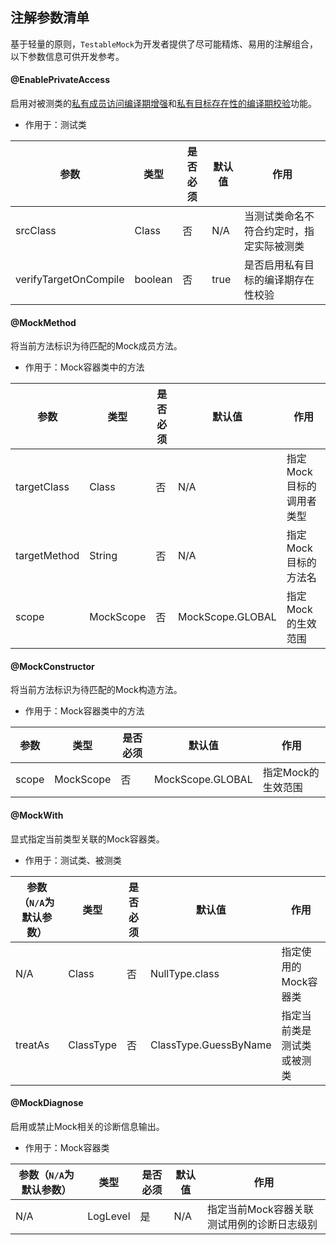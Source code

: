 注解参数清单
---

基于轻量的原则，`TestableMock`为开发者提供了尽可能精炼、易用的注解组合，以下参数信息可供开发参考。

#### @EnablePrivateAccess

启用对被测类的<u>私有成员访问编译期增强</u>和<u>私有目标存在性的编译期校验</u>功能。

- 作用于：测试类

| 参数                   | 类型    | 是否必须 | 默认值 | 作用 |
| ---                   | ---     | ---     | ---- | ---  |
| srcClass              | Class   | 否      | N/A   | 当测试类命名不符合约定时，指定实际被测类 |
| verifyTargetOnCompile | boolean | 否      | true  | 是否启用私有目标的编译期存在性校验 |

#### @MockMethod

将当前方法标识为待匹配的Mock成员方法。

- 作用于：Mock容器类中的方法

| 参数          | 类型       | 是否必须 | 默认值           | 作用 |
| ---          | ---       | ---     | ----             | ---  |
| targetClass  | Class     | 否      | N/A              | 指定Mock目标的调用者类型 |
| targetMethod | String    | 否      | N/A              | 指定Mock目标的方法名 |
| scope        | MockScope | 否      | MockScope.GLOBAL | 指定Mock的生效范围 |

#### @MockConstructor

将当前方法标识为待匹配的Mock构造方法。

- 作用于：Mock容器类中的方法

| 参数   | 类型      | 是否必须 | 默认值            | 作用 |
| ---   | ---       | ---    | ----             | ---  |
| scope | MockScope | 否      | MockScope.GLOBAL | 指定Mock的生效范围 |


#### @MockWith

显式指定当前类型关联的Mock容器类。

- 作用于：测试类、被测类

| 参数（`N/A`为默认参数） | 类型       | 是否必须 | 默认值                 | 作用 |
| ---                  | ---       | ---     | ----                  | ---  |
| N/A                  | Class     | 否      | NullType.class        | 指定使用的Mock容器类 |
| treatAs              | ClassType | 否      | ClassType.GuessByName | 指定当前类是测试类或被测类 | 

#### @MockDiagnose

启用或禁止Mock相关的诊断信息输出。

- 作用于：Mock容器类

| 参数（`N/A`为默认参数） | 类型      | 是否必须 | 默认值 | 作用 |
| ---                  | ---      | ---     | ----  | ---  |
| N/A                  | LogLevel | 是      | N/A   | 指定当前Mock容器关联测试用例的诊断日志级别 |

